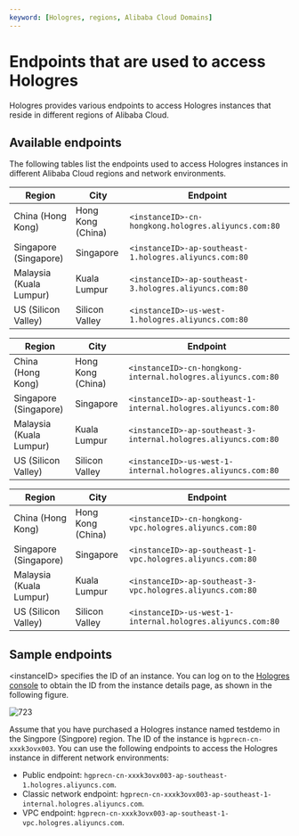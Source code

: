 ```yaml
---
keyword: [Hologres, regions, Alibaba Cloud Domains]
---
```


# Endpoints that are used to access Hologres

Hologres provides various endpoints to access Hologres instances that reside in different regions of Alibaba Cloud.

## Available endpoints

The following tables list the endpoints used to access Hologres instances in different Alibaba Cloud regions and network environments.

|Region|City|Endpoint|
|------|----|--------|
|China \(Hong Kong\)|Hong Kong \(China\)|`<instanceID>-cn-hongkong.hologres.aliyuncs.com:80`|
|Singapore \(Singapore\)|Singapore|`<instanceID>-ap-southeast-1.hologres.aliyuncs.com:80`|
|Malaysia \(Kuala Lumpur\)|Kuala Lumpur|`<instanceID>-ap-southeast-3.hologres.aliyuncs.com:80`|
|US \(Silicon Valley\)|Silicon Valley|`<instanceID>-us-west-1.hologres.aliyuncs.com:80`|

|Region|City|Endpoint|
|------|----|--------|
|China \(Hong Kong\)|Hong Kong \(China\)|`<instanceID>-cn-hongkong-internal.hologres.aliyuncs.com:80`|
|Singapore \(Singapore\)|Singapore|`<instanceID>-ap-southeast-1-internal.hologres.aliyuncs.com:80`|
|Malaysia \(Kuala Lumpur\)|Kuala Lumpur|`<instanceID>-ap-southeast-3-internal.hologres.aliyuncs.com:80`|
|US \(Silicon Valley\)|Silicon Valley|`<instanceID>-us-west-1-internal.hologres.aliyuncs.com:80`|

|Region|City|Endpoint|
|------|----|--------|
|China \(Hong Kong\)|Hong Kong \(China\)|`<instanceID>-cn-hongkong-vpc.hologres.aliyuncs.com:80`|
|Singapore \(Singapore\)|Singapore|`<instanceID>-ap-southeast-1-vpc.hologres.aliyuncs.com:80`|
|Malaysia \(Kuala Lumpur\)|Kuala Lumpur|`<instanceID>-ap-southeast-3-vpc.hologres.aliyuncs.com:80`|
|US \(Silicon Valley\)|Silicon Valley|`<instanceID>-us-west-1-internal.hologres.aliyuncs.com:80`|

## Sample endpoints

<instanceID\> specifies the ID of an instance. You can log on to the [Hologres console](https://hologram.console.aliyun.com/#/instance) to obtain the ID from the instance details page, as shown in the following figure.

![723](https://static-aliyun-doc.oss-accelerate.aliyuncs.com/assets/img/en-US/5167966951/p95236.png)

Assume that you have purchased a Hologres instance named testdemo in the Singpore \(Singpore\) region. The ID of the instance is `hgprecn-cn-xxxk3ovx003`. You can use the following endpoints to access the Hologres instance in different network environments:

-   Public endpoint: `hgprecn-cn-xxxk3ovx003-ap-southeast-1.hologres.aliyuncs.com`.
-   Classic network endpoint: `hgprecn-cn-xxxk3ovx003-ap-southeast-1-internal.hologres.aliyuncs.com`.
-   VPC endpoint: `hgprecn-cn-xxxk3ovx003-ap-southeast-1-vpc.hologres.aliyuncs.com`.

